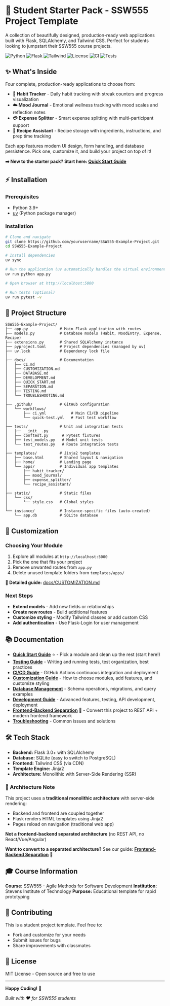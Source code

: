# 🚀 Student Starter Pack - SSW555 Project Template

A collection of beautifully designed, production-ready web applications built with Flask, SQLAlchemy, and Tailwind CSS. Perfect for students looking to jumpstart their SSW555 course projects.

![Python](https://img.shields.io/badge/Python-3.9+-blue.svg)
![Flask](https://img.shields.io/badge/Flask-3.0+-green.svg)
![Tailwind](https://img.shields.io/badge/Tailwind_CSS-3.0-38B2AC.svg)
![License](https://img.shields.io/badge/license-MIT-brightgreen.svg)
![CI](https://github.com/yourusername/SSW555-Example-Project/workflows/CI/badge.svg)
![Tests](https://github.com/yourusername/SSW555-Example-Project/workflows/Quick%20Test/badge.svg)

## ✨ What's Inside

Four complete, production-ready applications to choose from:

- **🌱 Habit Tracker** - Daily habit tracking with streak counters and progress visualization
- **☁️ Mood Journal** - Emotional wellness tracking with mood scales and reflection notes
- **💳 Expense Splitter** - Smart expense splitting with multi-participant support
- **🍳 Recipe Assistant** - Recipe storage with ingredients, instructions, and prep time tracking

Each app features modern UI design, form handling, and database persistence. Pick one, customize it, and build your project on top of it!

**➡️ New to the starter pack? Start here: [Quick Start Guide](docs/QUICK_START.md)**

## ⚡ Installation

### Prerequisites

- Python 3.9+
- [uv](https://github.com/astral-sh/uv) (Python package manager)

### Installation

```bash
# Clone and navigate
git clone https://github.com/yourusername/SSW555-Example-Project.git
cd SSW555-Example-Project

# Install dependencies
uv sync

# Run the application (uv automatically handles the virtual environment)
uv run python app.py

# Open browser at http://localhost:5000

# Run tests (optional)
uv run pytest -v
```

## 📁 Project Structure

```
SSW555-Example-Project/
├── app.py              # Main Flask application with routes
├── models.py           # Database models (Habit, MoodEntry, Expense, Recipe)
├── extensions.py       # Shared SQLAlchemy instance
├── pyproject.toml      # Project dependencies (managed by uv)
├── uv.lock             # Dependency lock file
│
├── docs/               # Documentation
│   ├── CI.md
│   ├── CUSTOMIZATION.md
│   ├── DATABASE.md
│   ├── DEVELOPMENT.md
│   ├── QUICK_START.md
│   ├── SEPARATION.md
│   ├── TESTING.md
│   └── TROUBLESHOOTING.md
│
├── .github/            # GitHub configuration
│   └── workflows/
│       ├── ci.yml           # Main CI/CD pipeline
│       └── quick-test.yml   # Fast test workflow
│
├── tests/              # Unit and integration tests
│   ├── __init__.py
│   ├── conftest.py      # Pytest fixtures
│   ├── test_models.py   # Model unit tests
│   └── test_routes.py   # Route integration tests
│
├── templates/          # Jinja2 templates
│   ├── base.html       # Shared layout & navigation
│   ├── home/           # Landing page
│   └── apps/           # Individual app templates
│       ├── habit_tracker/
│       ├── mood_journal/
│       ├── expense_splitter/
│       └── recipe_assistant/
│
├── static/             # Static files
│   └── css/
│       └── style.css   # Global styles
│
└── instance/           # Instance-specific files (auto-created)
    └── app.db          # SQLite database
```

## 🎨 Customization

### Choosing Your Module

1. Explore all modules at `http://localhost:5000`
2. Pick the one that fits your project
3. Remove unwanted routes from `app.py`
4. Delete unused template folders from `templates/apps/`

**📖 Detailed guide:** [docs/CUSTOMIZATION.md](docs/CUSTOMIZATION.md)

### Next Steps

- **Extend models** - Add new fields or relationships
- **Create new routes** - Build additional features
- **Customize styling** - Modify Tailwind classes or add custom CSS
- **Add authentication** - Use Flask-Login for user management

## 📚 Documentation

- **[Quick Start Guide](docs/QUICK_START.md)** ⭐ - Pick a module and clean up the rest (start here!)
- **[Testing Guide](docs/TESTING.md)** - Writing and running tests, test organization, best practices
- **[CI/CD Guide](docs/CI.md)** - GitHub Actions continuous integration and deployment
- **[Customization Guide](docs/CUSTOMIZATION.md)** - How to choose modules, add features, and customize styling
- **[Database Management](docs/DATABASE.md)** - Schema operations, migrations, and query examples
- **[Development Guide](docs/DEVELOPMENT.md)** - Advanced features, testing, API development, deployment
- **[Frontend-Backend Separation](docs/SEPARATION.md)** 🔄 - Convert this project to REST API + modern frontend framework
- **[Troubleshooting](docs/TROUBLESHOOTING.md)** - Common issues and solutions

## 🛠️ Tech Stack

- **Backend:** Flask 3.0+ with SQLAlchemy
- **Database:** SQLite (easy to switch to PostgreSQL)
- **Frontend:** Tailwind CSS (via CDN)
- **Template Engine:** Jinja2
- **Architecture:** Monolithic with Server-Side Rendering (SSR)

### 📐 Architecture Note

This project uses a **traditional monolithic architecture** with server-side rendering:
- Backend and frontend are coupled together
- Flask renders HTML templates using Jinja2
- Pages reload on navigation (traditional web app)

**Not a frontend-backend separated architecture** (no REST API, no React/Vue/Angular)

**Want to convert to a separated architecture?** See our guide: **[Frontend-Backend Separation](docs/SEPARATION.md)** 🔄

## 🎓 Course Information

**Course:** SSW555 - Agile Methods for Software Development
**Institution:** Stevens Institute of Technology
**Purpose:** Educational template for rapid prototyping

## 🤝 Contributing

This is a student project template. Feel free to:
- Fork and customize for your needs
- Submit issues for bugs
- Share improvements with classmates

## 📝 License

MIT License - Open source and free to use

---

**Happy Coding!** 🎉

*Built with ❤️ for SSW555 students*